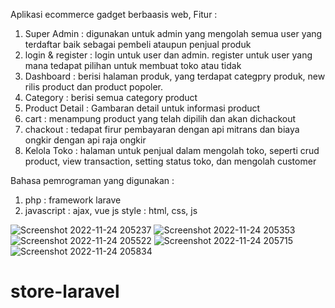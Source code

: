 Aplikasi ecommerce gadget berbaasis web, 
Fitur :
1. Super Admin : digunakan untuk admin yang mengolah semua user yang terdaftar baik sebagai pembeli ataupun penjual produk
2. login & register : login untuk user dan admin. register untuk user yang mana tedapat pilihan untuk membuat toko atau tidak
3. Dashboard : berisi halaman produk, yang terdapat categpry produk, new rilis product dan product popoler.
4. Category  : berisi semua category product
5. Product Detail : Gambaran detail untuk informasi product
6. cart : menampung product yang telah dipilih dan akan dichackout
7. chackout : tedapat firur pembayaran dengan api mitrans dan biaya ongkir dengan api raja ongkir
8. Kelola Toko : halaman untuk penjual dalam mengolah toko, seperti crud product, view transaction, setting status toko, dan mengolah customer

Bahasa pemrograman yang digunakan :
1. php : framework larave
2. javascript : ajax, vue js
style :
html, css, js

![Screenshot 2022-11-24 205237](https://user-images.githubusercontent.com/39339773/203802336-50ecc65f-b842-43c3-97f9-f563936156d0.png)
![Screenshot 2022-11-24 205353](https://user-images.githubusercontent.com/39339773/203802354-275c15e3-777f-46ef-8daa-535e5263158c.png)
![Screenshot 2022-11-24 205522](https://user-images.githubusercontent.com/39339773/203802372-db51d0d5-2069-4d33-b609-fcc118fe75b2.png)
![Screenshot 2022-11-24 205715](https://user-images.githubusercontent.com/39339773/203802409-bf5b7d78-77e6-47f7-996f-4b2577596350.png)
![Screenshot 2022-11-24 205834](https://user-images.githubusercontent.com/39339773/203802433-8fa23bc2-cd8f-4fab-a3ef-b43dec2b5af3.png)
# store-laravel
 
